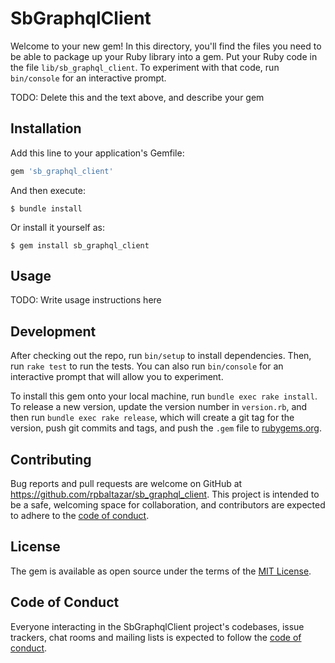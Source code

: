 # SbGraphqlClient

Welcome to your new gem! In this directory, you'll find the files you need to be able to package up your Ruby library into a gem. Put your Ruby code in the file `lib/sb_graphql_client`. To experiment with that code, run `bin/console` for an interactive prompt.

TODO: Delete this and the text above, and describe your gem

## Installation

Add this line to your application's Gemfile:

```ruby
gem 'sb_graphql_client'
```

And then execute:

    $ bundle install

Or install it yourself as:

    $ gem install sb_graphql_client

## Usage

TODO: Write usage instructions here

## Development

After checking out the repo, run `bin/setup` to install dependencies. Then, run `rake test` to run the tests. You can also run `bin/console` for an interactive prompt that will allow you to experiment.

To install this gem onto your local machine, run `bundle exec rake install`. To release a new version, update the version number in `version.rb`, and then run `bundle exec rake release`, which will create a git tag for the version, push git commits and tags, and push the `.gem` file to [rubygems.org](https://rubygems.org).

## Contributing

Bug reports and pull requests are welcome on GitHub at https://github.com/rpbaltazar/sb_graphql_client. This project is intended to be a safe, welcoming space for collaboration, and contributors are expected to adhere to the [code of conduct](https://github.com/rpbaltazar/sb_graphql_client/blob/master/CODE_OF_CONDUCT.md).


## License

The gem is available as open source under the terms of the [MIT License](https://opensource.org/licenses/MIT).

## Code of Conduct

Everyone interacting in the SbGraphqlClient project's codebases, issue trackers, chat rooms and mailing lists is expected to follow the [code of conduct](https://github.com/rpbaltazar/sb_graphql_client/blob/master/CODE_OF_CONDUCT.md).
